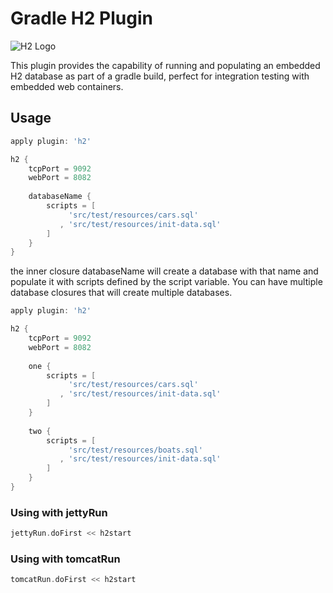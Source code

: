 # Gradle H2 Plugin

![H2 Logo](http://www.h2database.com/html/images/h2-logo.png)

This plugin provides the capability of running and populating an embedded H2 database as part of a gradle build,
perfect for integration testing with embedded web containers.

## Usage

```groovy
apply plugin: 'h2'

h2 {
	tcpPort = 9092
	webPort = 8082
	
	databaseName {
		scripts = [
		     'src/test/resources/cars.sql'
		   , 'src/test/resources/init-data.sql'
		]
	}
}

```

the inner closure databaseName will create a database with that name and populate it with scripts defined by the
script variable. You can have multiple database closures that will create multiple databases.

```groovy
apply plugin: 'h2'

h2 {
	tcpPort = 9092
	webPort = 8082
	
	one {
		scripts = [
		     'src/test/resources/cars.sql'
		   , 'src/test/resources/init-data.sql'
		]
	}
	
	two {
		scripts = [
		     'src/test/resources/boats.sql'
		   , 'src/test/resources/init-data.sql'
		]
	}
}

```


### Using with jettyRun

```groovy
jettyRun.doFirst << h2start

```

### Using with tomcatRun

```groovy
tomcatRun.doFirst << h2start

```